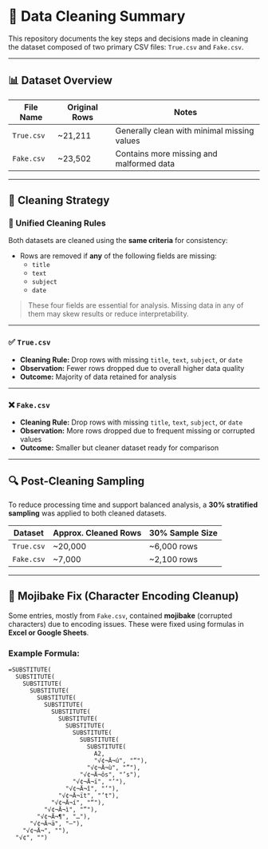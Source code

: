 # 🧼 Data Cleaning Summary

This repository documents the key steps and decisions made in cleaning the dataset composed of two primary CSV files: `True.csv` and `Fake.csv`.

---

## 📊 Dataset Overview

| File Name  | Original Rows | Notes                                  |
|------------|----------------|----------------------------------------|
| `True.csv` | ~21,211        | Generally clean with minimal missing values |
| `Fake.csv` | ~23,502        | Contains more missing and malformed data     |

---

## 🧹 Cleaning Strategy

### 🔄 Unified Cleaning Rules

Both datasets are cleaned using the **same criteria** for consistency:

- Rows are removed if **any** of the following fields are missing:
  - `title`
  - `text`
  - `subject`
  - `date`

> These four fields are essential for analysis. Missing data in any of them may skew results or reduce interpretability.

---

### ✅ `True.csv`

- **Cleaning Rule:** Drop rows with missing `title`, `text`, `subject`, or `date`
- **Observation:** Fewer rows dropped due to overall higher data quality
- **Outcome:** Majority of data retained for analysis

---

### ❌ `Fake.csv`

- **Cleaning Rule:** Drop rows with missing `title`, `text`, `subject`, or `date`
- **Observation:** More rows dropped due to frequent missing or corrupted values
- **Outcome:** Smaller but cleaner dataset ready for comparison

---

## 🔍 Post-Cleaning Sampling

To reduce processing time and support balanced analysis, a **30% stratified sampling** was applied to both cleaned datasets.

| Dataset     | Approx. Cleaned Rows | 30% Sample Size |
|-------------|-----------------------|------------------|
| `True.csv`  | ~20,000               | ~6,000 rows      |
| `Fake.csv`  | ~7,000                | ~2,100 rows      |

---

## 🔧 Mojibake Fix (Character Encoding Cleanup)

Some entries, mostly from `Fake.csv`, contained **mojibake** (corrupted characters) due to encoding issues. These were fixed using formulas in **Excel or Google Sheets**.

### Example Formula:

```excel
=SUBSTITUTE(
  SUBSTITUTE(
    SUBSTITUTE(
      SUBSTITUTE(
        SUBSTITUTE(
          SUBSTITUTE(
            SUBSTITUTE(
              SUBSTITUTE(
                SUBSTITUTE(
                  SUBSTITUTE(
                    SUBSTITUTE(
                      SUBSTITUTE(
                        A2,
                        "√¢¬Ä¬ú", "“"),
                      "√¢¬Ä¬ù", "”"),
                    "√¢¬Ä¬ôs", "’s"),
                  "√¢¬Ä¬ï", "’"),
                "√¢¬Ä¬î", "‘"),
              "√¢¬Ä¬ït", "’t"),
            "√¢¬Ä¬í", "“"),
          "√¢¬Ä¬ì", "”"),
        "√¢¬Ä¬¶", "…"),
      "√¢¬Ä¬ä", "—"),
    "√¢¬Ä¬", ""),
  "√¢", "")
